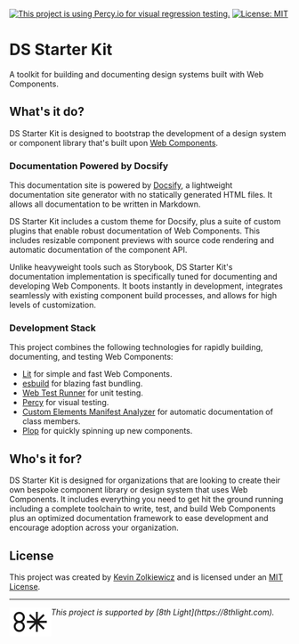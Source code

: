 [![This project is using Percy.io for visual regression testing.](https://percy.io/static/images/percy-badge.svg)](https://percy.io/9683090d/ds-starter) [![License: MIT](https://img.shields.io/badge/License-MIT-yellow.svg)](https://opensource.org/licenses/MIT)

# DS Starter Kit

A toolkit for building and documenting design systems built with Web Components.

## What's it do?

DS Starter Kit is designed to bootstrap the development of a design system or
component library that's built upon [Web Components](https://developer.mozilla.org/en-US/docs/Web/Web_Components).

### Documentation Powered by Docsify

This documentation site is powered by [Docsify](https://docsify.js.org/), a
lightweight documentation site generator with no statically generated HTML files.
It allows all documentation to be written in Markdown.

DS Starter Kit includes a custom theme for Docsify, plus a suite of custom
plugins that enable robust documentation of Web Components. This includes
resizable component previews with source code rendering and automatic
documentation of the component API.

Unlike heavyweight tools such as Storybook, DS Starter Kit's documentation
implementation is specifically tuned for documenting and developing Web
Components. It boots instantly in development, integrates seamlessly with
existing component build processes, and allows for high levels of customization.

### Development Stack

This project combines the following technologies for rapidly building,
documenting, and testing Web Components:

- [Lit](https://lit.dev/) for simple and fast Web Components.
- [esbuild](https://esbuild.github.io/) for blazing fast bundling.
- [Web Test Runner](https://modern-web.dev/docs/test-runner/overview/) for unit testing.
- [Percy](https://percy.io/) for visual testing.
- [Custom Elements Manifest Analyzer](https://custom-elements-manifest.open-wc.org/analyzer/getting-started/) for automatic documentation of class members.
- [Plop](https://plopjs.com/) for quickly spinning up new components.
</div>

## Who's it for?

DS Starter Kit is designed for organizations that are looking to create their
own bespoke component library or design system that uses Web Components. It
includes everything you need to get hit the ground running including a complete
toolchain to write, test, and build Web Components plus an optimized
documentation framework to ease development and encourage adoption across your
organization.

## License

This project was created by [Kevin Zolkiewicz](http://zolk.com) and is licensed
under an [MIT License](./LICENSE.md).

---

<div style="display: flex"><a href="https://8thlight.com"><img src="./8l.png" width="75" alt="" /></a><i>This project is supported by [8th Light](https://8thlight.com).</i></div>
